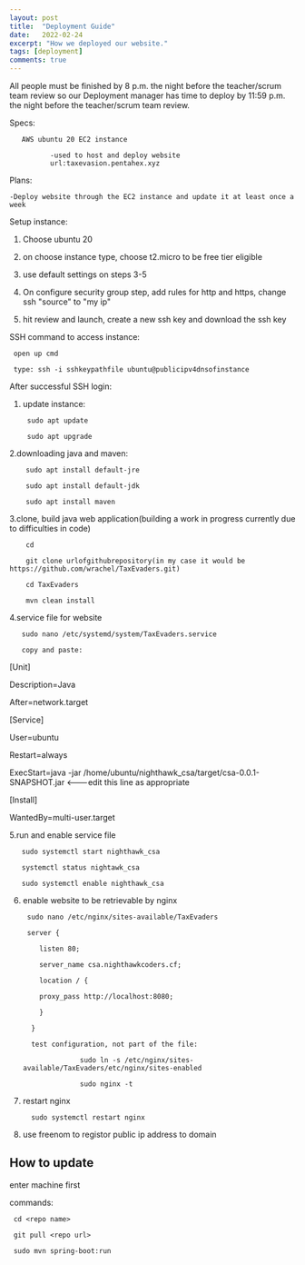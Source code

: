 ```yaml
---
layout: post
title:  "Deployment Guide"
date:   2022-02-24
excerpt: "How we deployed our website."
tags: [deployment]
comments: true
---
```

All people must be finished by 8 p.m. the night before the teacher/scrum team review so our Deployment manager has time to deploy by 11:59 p.m. the night before the teacher/scrum team review.

Specs:

       AWS ubuntu 20 EC2 instance 

              -used to host and deploy website 
              url:taxevasion.pentahex.xyz

Plans:

    -Deploy website through the EC2 instance and update it at least once a week


Setup instance:

1. Choose ubuntu 20

2. on choose instance type, choose t2.micro to be free tier eligible

3. use default settings on steps 3-5

4. On configure security group step, add rules for http and https, change ssh "source" to "my ip"

5. hit review and launch, create a new ssh key and download the ssh key

SSH command to access instance:

     open up cmd

     type: ssh -i sshkeypathfile ubuntu@publicipv4dnsofinstance

After successful SSH login:

1. update instance:

        sudo apt update

        sudo apt upgrade

2.downloading java and maven:

        sudo apt install default-jre

        sudo apt install default-jdk

        sudo apt install maven

3.clone, build java web application(building a work in progress currently due to difficulties in code)

        cd

        git clone urlofgithubrepository(in my case it would be https://github.com/wrachel/TaxEvaders.git)

        cd TaxEvaders

        mvn clean install


4.service file for website

       sudo nano /etc/systemd/system/TaxEvaders.service

       copy and paste:

[Unit]

Description=Java

After=network.target

[Service]

User=ubuntu

Restart=always

ExecStart=java -jar /home/ubuntu/nighthawk_csa/target/csa-0.0.1-SNAPSHOT.jar   <---edit this line as appropriate

[Install]

WantedBy=multi-user.target

5.run and enable service file

       sudo systemctl start nighthawk_csa

       systemctl status nightawk_csa
      
       sudo systemctl enable nighthawk_csa

6. enable website to be retrievable by nginx

        sudo nano /etc/nginx/sites-available/TaxEvaders

        server {

           listen 80;

           server_name csa.nighthawkcoders.cf;

           location / {

           proxy_pass http://localhost:8080;

           }

         }

         test configuration, not part of the file:
                 
                     sudo ln -s /etc/nginx/sites-available/TaxEvaders/etc/nginx/sites-enabled

                     sudo nginx -t

7. restart nginx

         sudo systemctl restart nginx


8. use freenom to registor public ip address to domain 

## How to update 
enter machine first

commands:

     cd <repo name>

     git pull <repo url>

     sudo mvn spring-boot:run


  





                     


